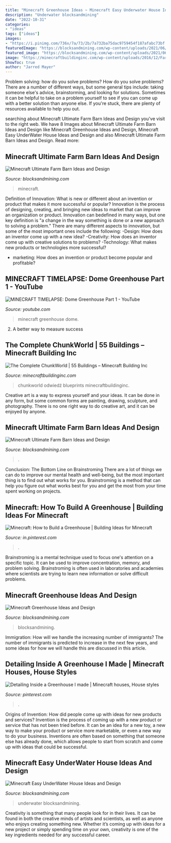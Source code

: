 ```yaml
---
title: "Minecraft Greenhouse Ideas ~ Minecraft Easy Underwater House Ideas And Design"
description: "Underwater blocksandmining"
date: "2022-10-31"
categories:
- "ideas"
tags: ["ideas"]
images:
- "https://i.pinimg.com/736x/7a/73/2b/7a732ba75dac9759454f187afabc73bf.jpg"
featuredImage: "https://blocksandmining.com/wp-content/uploads/2021/06/Ultimate_Farm_Barn-1536x691.jpg"
featured_image: "https://blocksandmining.com/wp-content/uploads/2021/06/Ultimate_Farm_Barn.jpg"
image: "https://minecraftbuildinginc.com/wp-content/uploads/2016/12/Farm-Greenhouse-Minecraft.jpg"
ShowToc: true
author: "Jarred Mayer"
---
```



Problem solving: how do you solve problems?
How do you solve problems? There are a number of different ways, but some general tips include: taking someone else's advice, brainstorming, and looking for solutions. Sometimes it can be helpful to take on a problem yourself to see if you can come up with a better solution than anyone else. If you're stuck, there are plenty of resources available to help you out.

	

		
searching about Minecraft Ultimate Farm Barn Ideas and Design you've visit to the right web. We have 8 Images about Minecraft Ultimate Farm Barn Ideas and Design like Minecraft Greenhouse Ideas and Design, Minecraft Easy UnderWater House Ideas and Design and also Minecraft Ultimate Farm Barn Ideas and Design. Read more:
		
    
## Minecraft Ultimate Farm Barn Ideas And Design

<img loading=lazy src="https://blocksandmining.com/wp-content/uploads/2021/06/Ultimate_Farm_Barn-1536x691.jpg" onerror="this.onerror=null;this.src='https://tse3.mm.bing.net/th?id=OIP.9yEaF3ytkJGr2gyY74hlbAHaDV&amp;pid=15.1';" alt="Minecraft Ultimate Farm Barn Ideas and Design">

_Source: blocksandmining.com_

>minecraft. 

	

Definition of Innovation: What is new or different about an invention or product that makes it more successful or popular?
Innovation is the process of designing, creating, and bringing new ideas to market that can improve an organization or product. Innovation can bedefined in many ways, but one key definition is "a change in the way something is done or a new approach to solving a problem." 
There are many different aspects to innovation, but some of the most important ones include the following: 
-Design: How does an inventor come up with a new idea? 
-Creativity: How does an inventor come up with creative solutions to problems? 
-Technology: What makes new products or technologies more successful? 
- marketing: How does an invention or product become popular and profitable?

    
## MINECRAFT TIMELAPSE: Dome Greenhouse Part 1 - YouTube

<img loading=lazy src="https://i.ytimg.com/vi/_SqG1J7HBYI/maxresdefault.jpg" onerror="this.onerror=null;this.src='https://tse4.mm.bing.net/th?id=OIP.HXDmQENupX_JQVS4Kw9KDwHaEK&amp;pid=15.1';" alt="MINECRAFT TIMELAPSE: Dome Greenhouse Part 1 - YouTube">

_Source: youtube.com_

>minecraft greenhouse dome. 

	

2. A better way to measure success

    
## The Complete ChunkWorld | 55 Buildings – Minecraft Building Inc

<img loading=lazy src="https://minecraftbuildinginc.com/wp-content/uploads/2016/12/Farm-Greenhouse-Minecraft.jpg" onerror="this.onerror=null;this.src='https://tse2.mm.bing.net/th?id=OIP.I23jOjiSblfADnLnS96_6AHaFj&amp;pid=15.1';" alt="The Complete ChunkWorld | 55 Buildings – Minecraft Building Inc">

_Source: minecraftbuildinginc.com_

>chunkworld odwiedź blueprints minecraftbuildinginc. 

	

Creative art is a way to express yourself and your ideas. It can be done in any form, but some common forms are painting, drawing, sculpture, and photography. There is no one right way to do creative art, and it can be enjoyed by anyone.

    
## Minecraft Ultimate Farm Barn Ideas And Design

<img loading=lazy src="https://blocksandmining.com/wp-content/uploads/2021/06/Ultimate_Farm_Barn.jpg" onerror="this.onerror=null;this.src='https://tse2.mm.bing.net/th?id=OIP.3lo_M6qDuYdamXpqMC419gHaDV&amp;pid=15.1';" alt="Minecraft Ultimate Farm Barn Ideas and Design">

_Source: blocksandmining.com_

>. 

	

Conclusion: The Bottom Line on Brainstroming
There are a lot of things we can do to improve our mental health and well-being, but the most important thing is to find out what works for you. Brainstroming is a method that can help you figure out what works best for you and get the most from your time spent working on projects.

    
## Minecraft: How To Build A Greenhouse | Building Ideas For Minecraft

<img loading=lazy src="https://i.pinimg.com/736x/7a/73/2b/7a732ba75dac9759454f187afabc73bf.jpg" onerror="this.onerror=null;this.src='https://tse2.mm.bing.net/th?id=OIP.I2OL_CzZfqKsPYl0KyxSHQHaFj&amp;pid=15.1';" alt="Minecraft: How to Build a Greenhouse | Building Ideas for Minecraft">

_Source: in.pinterest.com_

>. 

	

Brainstroming is a mental technique used to focus one's attention on a specific topic. It can be used to improve concentration, memory, and problem solving. Brainstroming is often used in laboratories and academies where scientists are trying to learn new information or solve difficult problems.

    
## Minecraft Greenhouse Ideas And Design

<img loading=lazy src="https://blocksandmining.com/wp-content/uploads/2020/11/Greenhouse.jpg" onerror="this.onerror=null;this.src='https://tse1.mm.bing.net/th?id=OIP.Y6rDC3v7Xxy815lgmZG4OQHaDt&amp;pid=15.1';" alt="Minecraft Greenhouse Ideas and Design">

_Source: blocksandmining.com_

>blocksandmining. 

	

Immigration: How will we handle the increasing number of immigrants?
The number of immigrants is predicted to increase in the next few years, and some ideas for how we will handle this are discussed in this article.

    
## Detailing Inside A Greenhouse I Made | Minecraft Houses, House Styles

<img loading=lazy src="https://i.pinimg.com/736x/30/10/84/301084e8e8bea211e8d2d861924390a6.jpg" onerror="this.onerror=null;this.src='https://tse3.mm.bing.net/th?id=OIP.tKKetf-u-bhCpqTGoXpm3wHaEK&amp;pid=15.1';" alt="Detailing Inside a Greenhouse I made | Minecraft houses, House styles">

_Source: pinterest.com_

>. 

	

Origins of Invention: How did people come up with ideas for new products and services?
Invention is the process of coming up with a new product or service that has not been tried before. It can be an idea for a new toy, a new way to make your product or service more marketable, or even a new way to do your business. Inventions are often based on something that someone else has already done, which allows people to start from scratch and come up with ideas that could be successful.

    
## Minecraft Easy UnderWater House Ideas And Design

<img loading=lazy src="https://blocksandmining.com/wp-content/uploads/2020/11/Easy_UnderWater_House-1536x723.jpg" onerror="this.onerror=null;this.src='https://tse4.mm.bing.net/th?id=OIP.DdDuPt5wAW5QeDFy3TjTJAHaDf&amp;pid=15.1';" alt="Minecraft Easy UnderWater House Ideas and Design">

_Source: blocksandmining.com_

>underwater blocksandmining. 

	

Creativity is something that many people look for in their lives. It can be found in both the creative minds of artists and scientists, as well as anyone who enjoys creating something new. Whether it’s coming up with ideas for a new project or simply spending time on your own, creativity is one of the key ingredients needed for any successful career.

